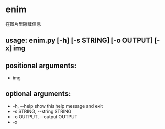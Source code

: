 # enim
在图片里隐藏信息
## usage: enim.py [-h] [-s STRING] [-o OUTPUT] [-x] img

## positional arguments:
-  img

## optional arguments:
-  -h, --help            show this help message and exit
- -s STRING, --string STRING
- -o OUTPUT, --output OUTPUT
- -x
